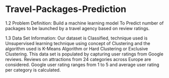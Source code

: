 # Travel-Packages-Prediction


1.2 Problem Definition:
Build a machine learning model To Predict number of packages to be launched by a travel agency based on review ratings.


1.3 Data Set Information:
Our dataset is Classified, technique used is Unsupervised learning technique using concept of Clustering and the algorithm used is K-Means Algorithm or Hard Clustering or Exclusive Clustering. This data set is populated by capturing user ratings from Google reviews. Reviews on attractions from 24 categories across Europe are considered. Google user rating ranges from 1 to 5 and average user rating per category is calculated.
